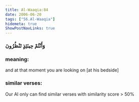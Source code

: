 ```yaml
---
title: Al-Waaqia:84
date: 2006-06-20
tags: ["56.Al-Waaqia"]
hidemeta: true 
ShowPostNavLinks: true 
---
```

### وَأَنْتُمْ حِينَئِذٍ تَنْظُرُونَ
### meaning: 
and at that moment you are looking on [at his bedside]
### similar verses: 

Our AI only can find similar verses with similarity score > 50% 




